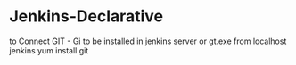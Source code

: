 # Jenkins-Declarative
to Connect GIT - Gi to be installed in jenkins server or gt.exe from localhost jenkins
yum install git
